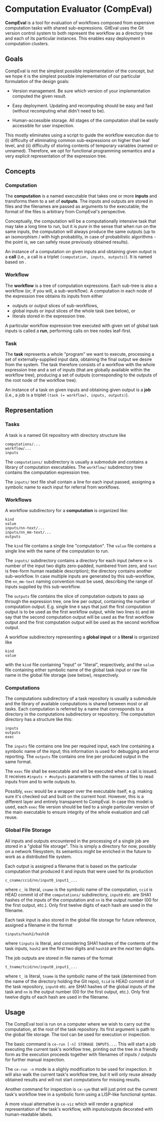 Computation Evaluator (CompEval)
================================

**CompEval** is a tool for evaluation of workflows composed from expensive
computation tasks with shared sub-expressions. GitEval uses the Git
version control system to both represent the workflow as a directory tree
and each of its particular instances. This enables easy deployment in
computation clusters.

Goals
-----

CompEval is not the simplest possible implementation of the concept,
but we hope it is the simplest possible implementation of our particular
formulation of the design goals:

* Version management. Be sure which version of your implementation
  computed the given result.

* Easy deployment. Updating and recomputing should be easy and fast
  (without recomputing what didn't need to be).

* Human-accessible storage. All stages of the computation shall be
  easily accessible for user inspection.

This mostly eliminates using a script to guide the workflow execution due
to (i) difficulty of eliminating common sub-expressions on higher than
leaf level, and (ii) difficulty of storing contents of temporary variables
(named or unnamed). Therefore, we opt for functional programming semantics
and a very explicit representation of the expression tree.


Concepts
--------

### Computation ###

The **computation** is a named executable that takes one or more
**inputs** and transforms them to a set of **outputs**. The inputs and
outputs are stored in files and the filenames are passed as arguments to
the executable; the format of the files is arbitrary from CompEval's
perspective.

Conceptually, the computation will be a computationally intensive task
that may take a long time to run, but it is _pure_ in the sense that when
run on the same inputs, the computation will always produce the same
outputs (up to an isomorphism / with high probability, in case of
probabilistic algorithms - the point is, we can safely reuse previously
obtained results).

An instance of a computation on given inputs and obtaining given output
is a **call** (i.e., a call is a triplet `(computation, inputs, outputs)`).
It is named based on .

### Workflow ###

The **workflow** is a tree of computation expressions. Each sub-tree
is also a workflow (or, if you will, a sub-workflow). A computation
in each node of the expression tree obtains its inputs from either

* outputs or output slices of sub-workflows,
* global inputs or input slices of the whole task (see below), or
* literals stored in the expression tree.

A particular workflow expression tree executed with given set of global task
inputs is called a **run**, performing calls on tree nodes leaf-first.

### Task ###

The **task** represents a whole "program" we want to execute, processing
a set of externally-supplied input data, obtaining the final output we
desire from the system. The task therefore consists of a workflow with
the whole expression tree and a set of inputs (that are globally available
within the workflow tree), producing a set of outputs (corresponding to
the outputs of the root node of the workflow tree).

An instance of a task on given inputs and obtaining given output
is a **job** (i.e., a job is a triplet `(task (= workflow), inputs, outputs)`).


Representation
--------------

### Tasks ###

A task is a named Git repository with directory structure like

	computations/...
	workflow/...
	inputs

The `computations/` subdirectory is usually a submodule and contains
a library of computation executables.  The `workflow/` subdirectory tree
contains the computation expression tree.

The `inputs/` text file shall contain a line for each input passed,
assigning a symbolic name to each input for referral from workflows.

### Workflows ###

A workflow subdirectory for a **computation** is organized like:

	kind
	value
	inputs/nn-text/...
	inputs/nn_mm-text/...
	outputs

The `kind` file contains a single line "computation".  The `value` file
contains a single line with the name of the computation to run.

The `inputs/` subdirectory contains a directory for each input
(where `nn` is number of the input two digits zero-padded, numbered from
zero, and `text` is free-form human readable description); the directory
contains another sub-workflow. In case multiple inputs are generated by
this sub-workflow, the `nn_mm-text` naming convention must be used,
describing the range of inputs supplied by this sub-workflow.

The `outputs` file contains the slice of computation outputs to pass
up through the expression tree, one line per output, containing the
number of computation output. E.g. single line `0` says that just
the first computation output is to be used as the first workflow output,
while two lines `01` and `00` say that the second computation output
will be used as the first workflow output and the first computation
output will be used as the second workflow output.

A workflow subdirectory representing a **global input** or a **literal**
is organized like

	kind
	value

with the `kind` file containing "input" or "literal", respectively,
and the `value` file containing either symbolic name of the global
task input or raw file name in the global file storage (see below),
respectively.

### Computations ###

The computations subdirectory of a task repository is usually a
submodule and the library of available computations is shared between
most or all tasks. Each computation is referred by a name that
corresponds to a directory in the computations subdirectory or repository.
The computation directory has a structure like this:

	inputs
	outputs
	exec

The `inputs` file contains one line per required input, each line
containing a symbolic name of the input; this information is used
for debugging and error reporting. The `outputs` file contains one
line per produced output in the same format.

The `exec` file shall be executable and will be executed when
a call is issued. It receives `#inputs + #outputs` parameters
with the names of files to read inputs from and to write outputs to.

Possibly, `exec` would be a wrapper over the executable itself,
e.g. making sure it's checked out and built on the current host.
However, this is a different layer and entirely transparent to
CompEval. In case this model is used, each `exec` file version
should be tied to a single particular version of the main executable
to ensure integrity of the whole evaluation and call reuse.

### Global File Storage ###

All inputs and outputs encountered in the processing of a single job
are stored in a "global file storage". This is simply a directory
for now, possibly on a network filesystem; its semantics might be
enriched in the future to work as a distributed file system.

Each output is assigned a filename that is based on the particular
computation that produced it and inputs that were used for its
production

	c_cname/ccid/nn/input0_input1_...

where `c_` is literal, `cname` is the symbolic name of the computation,
`ccid` is HEAD commit id of the `computations/` subdirectory, `input0`
etc. are SHA1 hashes of the inputs of the computation and `nn` is the
output number (00 for the first output, etc.). Only first twelve digits
of each hash are used in the filename.

Each task input is also stored in the global file storage for future
reference, assigned a filename in the format

	tinputs/hash2/hash10

where `tinputs` is literal, and considering SHA1 hashes of the contents
of the task inputs, `hash2` are the first two digits and `hash10` are
the _next_ ten digits.

The job outputs are stored in file names of the format

	t_tname/tcid/nn/input0_input1_...

where `t_` is literal, `tname` is the symbolic name of the task
(determined from the name of the directory holding the Git repo),
`tcid` is HEAD commit id of the task repository, `input0` etc. are SHA1
hashes of the global inputs of the task and `nn` is the output number
(00 for the first output, etc.). Only first twelve digits of each hash
are used in the filename.


Usage
-----

The CompEval tool is run on a computer where we wish to carry out the
computation, at the root of the task repository. Its first argument
is path to the global file storage. The tool can be used for execution
or inspection.

The basic command is `ce-run [-n] STORAGE INPUTS...`. This will
start a job executing the current task's workflow tree, printing out
the tree in a friendly form as the execution proceeds together with
filenames of inputs / outputs for further manual inspection.

The `ce-run -n` mode is a slighly modification to be used for
inspection. It will also walk the current task's workflow tree, but
it will only reuse already obtained results and will not start
computations for missing results.

Another command for inspection is `ce-sym` that will just
print out the current task's workflow tree in a symbolic form using
a LISP-like functional syntax.

A more visual alternative is `ce-viz` which will render a graphical
representation of the task's workflow, with inputs/outputs decorated
with human-readable labels.
